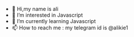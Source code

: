 - 👋 Hi,my name is ali
- 👀 I’m interested in Javascript
- 🌱 I’m currently learning Javascript
- 📫 How to reach me : my telegram id is @alikie1

<!---
AliNB021/AliNB021 is a ✨ special ✨ repository because its `README.md` (this file) appears on your GitHub profile.
You can click the Preview link to take a look at your changes.
--->
